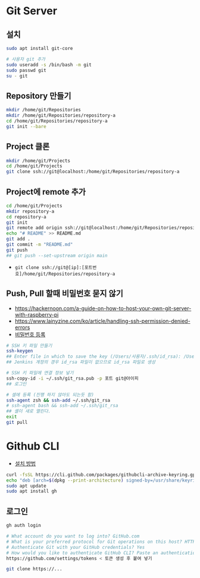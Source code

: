 # Git Server
## 설치
```sh
sudo apt install git-core

# 사용자 git 추가
sudo useradd -s /bin/bash -m git
sudo passwd git
su - git
```

## Repository 만들기
```sh
mkdir /home/git/Repositories
mkdir /home/git/Repositories/repository-a
cd /home/git/Repositories/repository-a
git init --bare
```

## Project 클론
```sh
mkdir /home/git/Projects
cd /home/git/Projects
git clone ssh://git@localhost:/home/git/Repositories/repository-a
```

## Project에 remote 추가
```sh
cd /home/git/Projects
mkdir repository-a
cd repository-a
git init
git remote add origin ssh://git@localhost:/home/git/Repositories/repository-a
echo "# README" >> README.md
git add .
git commit -m "README.md"
git push
## git push --set-upstream origin main
```
* `git clone ssh://git@[ip]:[포트번호]/home/git/Repositories/repository-a`

## Push, Pull 할때 비밀번호 묻지 않기
* https://hackernoon.com/a-guide-on-how-to-host-your-own-git-server-with-raspberry-pi
* https://www.lainyzine.com/ko/article/handling-ssh-permission-denied-errors
* [비밀번호 등록](https://jjuke-brain.tistory.com/entry/Git-Push-%EB%98%90%EB%8A%94-Pull-%ED%95%A0-%EB%95%8C-id-password-%EC%A0%80%EC%9E%A5%ED%95%98%EA%B8%B0-Github-Personal-Access-Token)
```sh
# SSH 키 파일 만들기
ssh-keygen
## Enter file in which to save the key (/Users/사용자/.ssh/id_rsa): /Users/사용자/.ssh/git_rsa
## Jenkins 계정의 경우 id_rsa 파일이 없으므로 id_rsa 파일로 생성

# SSH 키 파일에 연결 정보 넣기
ssh-copy-id -i ~/.ssh/git_rsa.pub -p 포트 git@아이피
## 로그인

# 셀에 등록 (진행 하지 않아도 되는듯 함)
ssh-agent zsh && ssh-add ~/.ssh/git_rsa
# ssh-agent bash && ssh-add ~/.ssh/git_rsa
## 셸이 새로 열린다.
exit
git pull
```

# Github CLI
* [설치 방법](https://velog.io/@mythos/Raspberry-Pi-github-CLI-%EC%84%A4%EC%B9%98%ED%95%98%EA%B8%B0)
```sh
curl -fsSL https://cli.github.com/packages/githubcli-archive-keyring.gpg | sudo gpg --dearmor -o /usr/share/keyrings/githubcli-archive-keyring.gpg
echo "deb [arch=$(dpkg --print-architecture) signed-by=/usr/share/keyrings/githubcli-archive-keyring.gpg] https://cli.github.com/packages stable main" | sudo tee /etc/apt/sources.list.d/github-cli.list > /dev/null
sudo apt update
sudo apt install gh
```

## 로그인
```sh
gh auth login

# What account do you want to log into? GitHub.com
# What is your preferred protocol for Git operations on this host? HTTPS
# Authenticate Git with your GitHub credentials? Yes
# How would you like to authenticate GitHub CLI? Paste an authentication token
https://github.com/settings/tokens < 토큰 생성 후 붙여 넣기

git clone https://...
```
